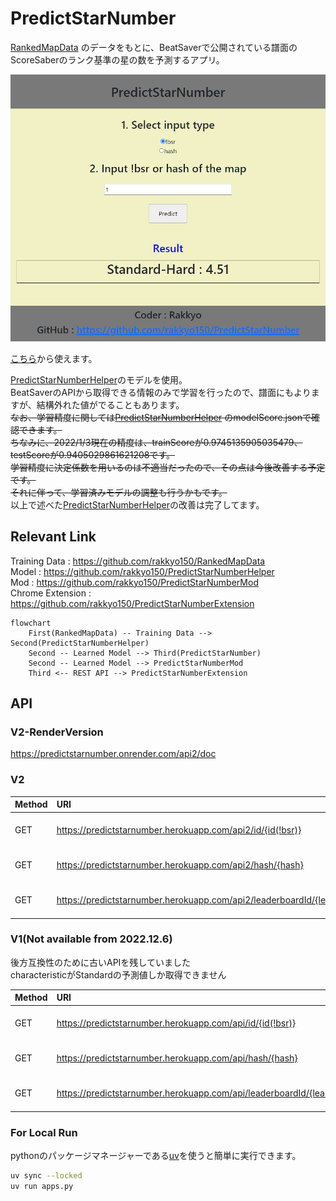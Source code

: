 # PredictStarNumber

[RankedMapData](https://github.com/rakkyo150/RankedMapData)
のデータをもとに、BeatSaverで公開されている譜面のScoreSaberのランク基準の星の数を予測するアプリ。

![example](example.png)

[こちら](https://predictstarnumber.onrender.com)から使えます。

[PredictStarNumberHelper](https://github.com/rakkyo150/PredictStarNumberHelper)のモデルを使用。<br>
BeatSaverのAPIから取得できる情報のみで学習を行ったので、譜面にもよりますが、結構外れた値がでることもあります。<br>
~~なお、学習精度に関しては[PredictStarNumberHelper](https://github.com/rakkyo150/PredictStarNumberHelper)
のmodelScore.jsonで確認できます。<br>
ちなみに、2022/1/3現在の精度は、trainScoreが0.9745135905035479、testScoreが0.9405029861621208です。<br>
学習精度に決定係数を用いるのは不適当だったので、その点は今後改善する予定です。<br>
それに伴って、学習済みモデルの調整も行うかもです。<br>~~
以上で述べた[PredictStarNumberHelper](https://github.com/rakkyo150/PredictStarNumberHelper)の改善は完了してます。

## Relevant Link

Training Data : https://github.com/rakkyo150/RankedMapData <br>
Model : https://github.com/rakkyo150/PredictStarNumberHelper <br>
Mod : https://github.com/rakkyo150/PredictStarNumberMod <br>
Chrome Extension : https://github.com/rakkyo150/PredictStarNumberExtension <br>

```mermaid
flowchart
    First(RankedMapData) -- Training Data --> Second(PredictStarNumberHelper)
    Second -- Learned Model --> Third(PredictStarNumber)
    Second -- Learned Model --> PredictStarNumberMod
    Third <-- REST API --> PredictStarNumberExtension
```

## API

### V2-RenderVersion

https://predictstarnumber.onrender.com/api2/doc

### V2

|Method|URI|Models|
|:---|:---|:---|
|GET|https://predictstarnumber.herokuapp.com/api2/id/{id(!bsr)}|{ characteristic-difficulty : PredictedStarNumber(float) }|
|GET|https://predictstarnumber.herokuapp.com/api2/hash/{hash}|{ characteristic-difficulty : PredictedStarNumber(float) }|
|GET|https://predictstarnumber.herokuapp.com/api2/leaderboardId/{leaderboardId}|{ characteristic-difficulty : PredictedStarNumber(float) }|

### V1(Not available from 2022.12.6)

後方互換性のために古いAPIを残していました<br>
characteristicがStandardの予測値しか取得できません

|Method|URI|Models|
|:---|:---|:---|
|GET|https://predictstarnumber.herokuapp.com/api/id/{id(!bsr)}|{ difficulty : PredictedStarNumber(float) }|
|GET|https://predictstarnumber.herokuapp.com/api/hash/{hash}|{ difficulty : PredictedStarNumber(float) }|
|GET|https://predictstarnumber.herokuapp.com/api/leaderboardId/{leaderboardId}|{ difficulty : PredictedStarNumber(float) }|

### For Local Run
pythonのパッケージマネージャーである[uv](https://github.com/astral-sh/uv)を使うと簡単に実行できます。
```bash
uv sync --locked
uv run apps.py
```
